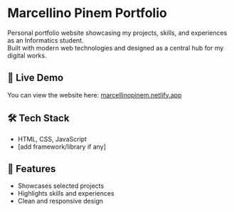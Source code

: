 # Marcellino Pinem Portfolio

Personal portfolio website showcasing my projects, skills, and experiences as an Informatics student.  
Built with modern web technologies and designed as a central hub for my digital works.

## 🔗 Live Demo

You can view the website here: [marcellinopinem.netlify.app](https://marcellinopinem.netlify.app)

## 🛠 Tech Stack

- HTML, CSS, JavaScript
- [add framework/library if any]

## 📂 Features

- Showcases selected projects
- Highlights skills and experiences
- Clean and responsive design
